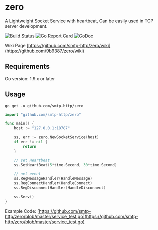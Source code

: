 # zero
A Lightweight Socket Service with heartbeat, Can be easily used in TCP server development.

[![Build Status](https://api.travis-ci.org/9b9387/zero.svg?branch=master)](https://travis-ci.org/9b9387/zero)
[![Go Report Card](https://goreportcard.com/badge/github.com/9b9387/zero)](https://goreportcard.com/report/github.com/9b9387/zero)
[![GoDoc](https://godoc.org/github.com/9b9387/zero?status.png)](https://godoc.org/github.com/9b9387/zero)

Wiki Page [https://github.com/smtp-http/zero/wiki](https://github.com/9b9387/zero/wiki)

## Requirements

Go version: 1.9.x or later

## Usage

```
go get -u github.com/smtp-http/zero
```

```go
import "github.com/smtp-http/zero"

func main() {
 	host := "127.0.0.1:18787"

 	ss, err := zero.NewSocketService(host)
	if err != nil {
		return
	}

	// set Heartbeat
	ss.SetHeartBeat(5*time.Second, 30*time.Second)

	// net event
	ss.RegMessageHandler(HandleMessage)
	ss.RegConnectHandler(HandleConnect)
	ss.RegDisconnectHandler(HandleDisconnect)

	ss.Serv()
}


```
Example Code: [https://github.com/smtp-http/zero/blob/master/service_test.go](https://github.com/smtp-http/zero/blob/master/service_test.go)
